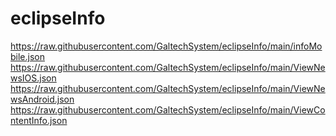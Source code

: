 # eclipseInfo
https://raw.githubusercontent.com/GaltechSystem/eclipseInfo/main/infoMobile.json
https://raw.githubusercontent.com/GaltechSystem/eclipseInfo/main/ViewNewsIOS.json
https://raw.githubusercontent.com/GaltechSystem/eclipseInfo/main/ViewNewsAndroid.json
https://raw.githubusercontent.com/GaltechSystem/eclipseInfo/main/ViewContentInfo.json
